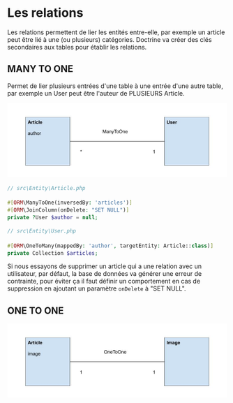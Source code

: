
# Les relations

Les relations permettent de lier les entités entre-elle, par exemple un article peut être lié à une (ou plusieurs) catégories. Doctrine va créer des clés secondaires aux tables pour établir les relations.

## MANY TO ONE

Permet de lier plusieurs entrées d'une table à une entrée d'une autre table, par exemple un User peut être l'auteur de PLUSIEURS Article.

![ManyToOne](./img/ManyToOne.jpg)

```php 
// src\Entity\Article.php

#[ORM\ManyToOne(inversedBy: 'articles')]
#[ORM\JoinColumn(onDelete: "SET NULL")]
private ?User $author = null;
```

```php
// src\Entity\User.php

#[ORM\OneToMany(mappedBy: 'author', targetEntity: Article::class)]
private Collection $articles;
```

Si nous essayons de supprimer un article qui a une relation avec un utilisateur, par défaut, la base de données va générer une erreur de contrainte, pour éviter ça il faut définir un comportement en cas de suppression en ajoutant un paramètre ``onDelete`` à "SET NULL".

## ONE TO ONE

![OneToOne](./img/OneToOne.jpg)